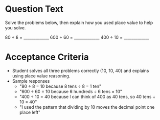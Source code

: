 # Question Text
Solve the problems below, then explain how you used place value to help you solve.

80 ÷ 8 = _____________
600 ÷ 60 = _____________
400 ÷ 10 = _____________

# Acceptance Criteria

- Student solves all three problems correctly (10, 10, 40) and explains using place value reasoning.
- Sample responses
  - "80 ÷ 8 = 10 because 8 tens ÷ 8 = 1 ten"
  - "600 ÷ 60 = 10 because 6 hundreds ÷ 6 tens = 10"
  - "400 ÷ 10 = 40 because I can think of 400 as 40 tens, so 40 tens ÷ 10 = 40"
  - "I used the pattern that dividing by 10 moves the decimal point one place left"
